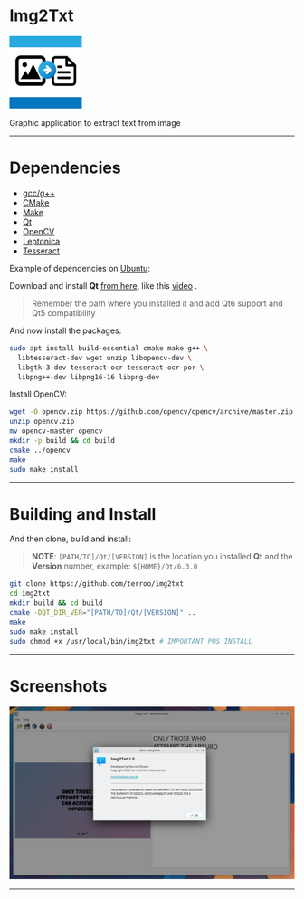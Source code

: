 # Img2Txt

![Img2Txt](./resources/img/img2txt.png) 

Graphic application to extract text from image

---

# Dependencies
+ [gcc/g++](https://gcc.gnu.org/)
+ [CMake](https://cmake.org/)
+ [Make](https://www.gnu.org/software/make/)
+ [Qt](https://www.qt.io/)
+ [OpenCV](https://github.com/opencv/opencv)
+ [Leptonica](https://github.com/DanBloomberg/leptonica)
+ [Tesseract](https://github.com/tesseract-ocr/tesseract)

Example of dependencies on [Ubuntu](https://ubuntu.com/):

Download and install **Qt** [from here](https://www.qt.io/download-qt-installer), like this [video](https://www.youtube.com/watch?v=2fXBeN1EUzs) .
> Remember the path where you installed it and add Qt6 support and Qt5 compatibility

And now install the packages:
```bash
sudo apt install build-essential cmake make g++ \
  libtesseract-dev wget unzip libopencv-dev \
  libgtk-3-dev tesseract-ocr tesseract-ocr-por \
  libpng++-dev libpng16-16 libpng-dev
```

Install OpenCV:
```bash
wget -O opencv.zip https://github.com/opencv/opencv/archive/master.zip
unzip opencv.zip
mv opencv-master opencv
mkdir -p build && cd build
cmake ../opencv
make
sudo make install
```

---

# Building and Install
And then clone, build and install:

> **NOTE**: `[PATH/TO]/Qt/[VERSION]` is the location you installed **Qt** and the **Version** number, example: `${HOME}/Qt/6.3.0`
```bash
git clone https://github.com/terroo/img2txt
cd img2txt
mkdir build && cd build
cmake -DQT_DIR_VER="[PATH/TO]/Qt/[VERSION]" ..
make
sudo make install
sudo chmod +x /usr/local/bin/img2txt # IMPORTANT POS INSTALL
```

---

# Screenshots

![Img2Txt](./resources/screenshot.png) 

---

